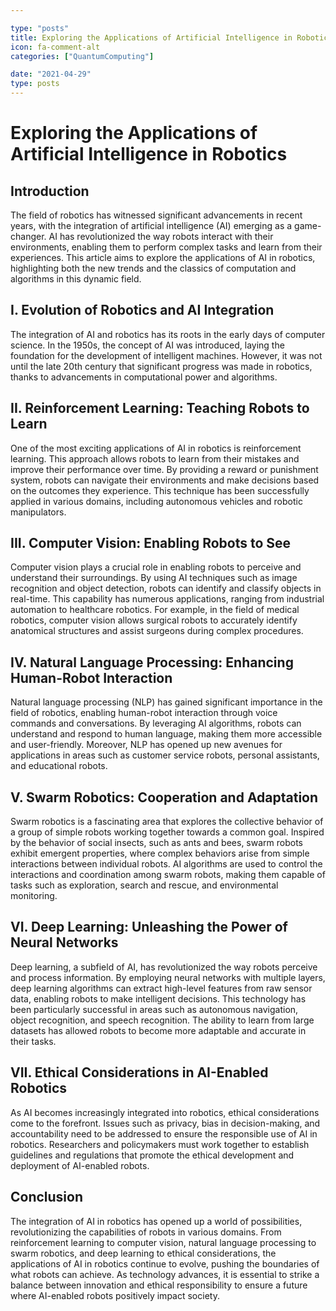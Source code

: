 ```yaml
---

type: "posts"
title: Exploring the Applications of Artificial Intelligence in Robotics
icon: fa-comment-alt
categories: ["QuantumComputing"]

date: "2021-04-29"
type: posts
---
```





# Exploring the Applications of Artificial Intelligence in Robotics

## Introduction

The field of robotics has witnessed significant advancements in recent years, with the integration of artificial intelligence (AI) emerging as a game-changer. AI has revolutionized the way robots interact with their environments, enabling them to perform complex tasks and learn from their experiences. This article aims to explore the applications of AI in robotics, highlighting both the new trends and the classics of computation and algorithms in this dynamic field.

## I. Evolution of Robotics and AI Integration

The integration of AI and robotics has its roots in the early days of computer science. In the 1950s, the concept of AI was introduced, laying the foundation for the development of intelligent machines. However, it was not until the late 20th century that significant progress was made in robotics, thanks to advancements in computational power and algorithms.

## II. Reinforcement Learning: Teaching Robots to Learn

One of the most exciting applications of AI in robotics is reinforcement learning. This approach allows robots to learn from their mistakes and improve their performance over time. By providing a reward or punishment system, robots can navigate their environments and make decisions based on the outcomes they experience. This technique has been successfully applied in various domains, including autonomous vehicles and robotic manipulators.

## III. Computer Vision: Enabling Robots to See

Computer vision plays a crucial role in enabling robots to perceive and understand their surroundings. By using AI techniques such as image recognition and object detection, robots can identify and classify objects in real-time. This capability has numerous applications, ranging from industrial automation to healthcare robotics. For example, in the field of medical robotics, computer vision allows surgical robots to accurately identify anatomical structures and assist surgeons during complex procedures.

## IV. Natural Language Processing: Enhancing Human-Robot Interaction

Natural language processing (NLP) has gained significant importance in the field of robotics, enabling human-robot interaction through voice commands and conversations. By leveraging AI algorithms, robots can understand and respond to human language, making them more accessible and user-friendly. Moreover, NLP has opened up new avenues for applications in areas such as customer service robots, personal assistants, and educational robots.

## V. Swarm Robotics: Cooperation and Adaptation

Swarm robotics is a fascinating area that explores the collective behavior of a group of simple robots working together towards a common goal. Inspired by the behavior of social insects, such as ants and bees, swarm robots exhibit emergent properties, where complex behaviors arise from simple interactions between individual robots. AI algorithms are used to control the interactions and coordination among swarm robots, making them capable of tasks such as exploration, search and rescue, and environmental monitoring.

## VI. Deep Learning: Unleashing the Power of Neural Networks

Deep learning, a subfield of AI, has revolutionized the way robots perceive and process information. By employing neural networks with multiple layers, deep learning algorithms can extract high-level features from raw sensor data, enabling robots to make intelligent decisions. This technology has been particularly successful in areas such as autonomous navigation, object recognition, and speech recognition. The ability to learn from large datasets has allowed robots to become more adaptable and accurate in their tasks.

## VII. Ethical Considerations in AI-Enabled Robotics

As AI becomes increasingly integrated into robotics, ethical considerations come to the forefront. Issues such as privacy, bias in decision-making, and accountability need to be addressed to ensure the responsible use of AI in robotics. Researchers and policymakers must work together to establish guidelines and regulations that promote the ethical development and deployment of AI-enabled robots.

## Conclusion

The integration of AI in robotics has opened up a world of possibilities, revolutionizing the capabilities of robots in various domains. From reinforcement learning to computer vision, natural language processing to swarm robotics, and deep learning to ethical considerations, the applications of AI in robotics continue to evolve, pushing the boundaries of what robots can achieve. As technology advances, it is essential to strike a balance between innovation and ethical responsibility to ensure a future where AI-enabled robots positively impact society.